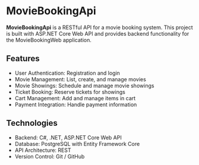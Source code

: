 # MovieBookingApi

**MovieBookingApi** is a RESTful API for a movie booking system. This project is built with ASP.NET Core Web API and provides backend functionality for the MovieBookingWeb application.

## Features
- User Authentication: Registration and login
- Movie Management: List, create, and manage movies
- Movie Showings: Schedule and manage movie showings
- Ticket Booking: Reserve tickets for showings
- Cart Management: Add and manage items in cart
- Payment Integration: Handle payment information

## Technologies
- Backend: C#, .NET, ASP.NET Core Web API
- Database: PostgreSQL with Entity Framework Core
- API Architecture: REST
- Version Control: Git / GitHub
